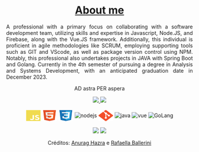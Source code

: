 <div>
  
  <h1 align="center">
    <a href="https://www.linkedin.com/in/lucas-monari-082704210/"> About me </a>
  </h1>
  
  <p align="justify">
   A professional with a primary focus on collaborating with a software development team, utilizing skills and expertise in Javascript, Node.JS, and Firebase, along with the Vue.JS framework. Additionally, this individual is proficient in agile methodologies like SCRUM, employing supporting tools such as GIT and VScode, as well as package version control using NPM. Notably, this professional also undertakes projects in JAVA with Spring Boot and Golang. Currently in the 4th semester of pursuing a degree in Analysis and Systems Development, with an anticipated graduation date in December 2023.
  </p>
  
  <p align="center">
    AD astra PER aspera
  </p>
  
</div>

<div align="center">
  <a href="https://github.com/Monariih">
    <img height="150em" src="https://github-readme-stats.vercel.app/api?username=Monariih&count_private=true&include_all_commits=true&show_icons=true&theme=dracula&hide_border=false&show_owner=true"/>
    <img height="150em" src="https://github-readme-stats.vercel.app/api/top-langs/?username=Monariih&theme=dracula&hide_border=false&&layout=compact"/>
  </a>
</div>

<div align="center" valign="top"><br>
  <img align="center" alt="Js" height="30" width="40" src="https://raw.githubusercontent.com/devicons/devicon/master/icons/javascript/javascript-plain.svg">
  
  <img align="center" alt="HTML" height="30" width="40" src="https://raw.githubusercontent.com/devicons/devicon/master/icons/html5/html5-original.svg">
  <img align="center" alt="CSS" height="30" width="40" src="https://raw.githubusercontent.com/devicons/devicon/master/icons/css3/css3-original.svg">
  <img align="center" alt="nodejs" height="30" width="40" src="https://cdn.worldvectorlogo.com/logos/nodejs-icon.svg">
  <img align="center" alt="git" height="30" width="40" src="https://raw.githubusercontent.com/devicons/devicon/master/icons/git/git-original.svg">
  <img align="center" alt="java" height="30" width="40" src="https://cdn.jsdelivr.net/gh/devicons/devicon/icons/java/java-original.svg" />
  <img align="center" alt="vue" height="30" width="40" src="https://cdn.jsdelivr.net/gh/devicons/devicon/icons/vuejs/vuejs-original-wordmark.svg"/>
  <img align="center" alt="GoLang" height="30" width="40" src="https://raw.githubusercontent.com/jmnote/z-icons/master/16x16/go.png"/>
</div><br>

 <div align="center">
  <a href="https://www.instagram.com/monariih/" target="_blank"><img src="https://img.shields.io/badge/-Instagram-%23E4405F?style=for-the-badge&logo=instagram&logoColor=white" target="_blank"></a>
  <a href="https://www.linkedin.com/in/lucas-monari-082704210/" target="_blank"><img src="https://img.shields.io/badge/-LinkedIn-%230077B5?style=for-the-badge&logo=linkedin&logoColor=white" target="_blank"></a> 
  </div>

<div align="center">
  <p>Créditos: <a href="https://github.com/anuraghazra/github-readme-stats">Anurag Hazra</a> e <a href="https://github.com/rafaballerini">Rafaella Ballerini</a></p>
</div>
